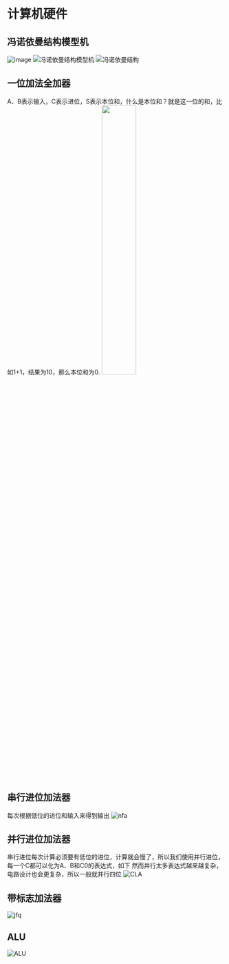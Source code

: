 # 计算机硬件
## 冯诺依曼结构模型机
![image](https://github.com/user-attachments/assets/086d5718-c41e-4e0b-a0a7-d3a18919f71e)
![冯诺依曼结构模型机](https://github.com/user-attachments/assets/17db1047-f4dc-46ca-9b9c-ee211bf4d2ff)
![冯诺依曼结构](https://github.com/user-attachments/assets/4af9580b-a62d-4a85-854c-2a733d97fba8)


## 一位加法全加器
A、B表示输入，C表示进位，S表示本位和，什么是本位和？就是这一位的和，比如1+1，结果为10，那么本位和为0.
<img src="https://github.com/user-attachments/assets/12c13a13-6ddc-459a-81b2-1a84951d79a7" width="40%" />
## 串行进位加法器
每次根据低位的进位和输入来得到输出
![nfa](https://github.com/user-attachments/assets/e9bf4fec-59f5-4f49-97f7-4c257ca6535e)
## 并行进位加法器
串行进位每次计算必须要有低位的进位，计算就会慢了，所以我们使用并行进位，每一个C都可以化为A、B和C0的表达式，如下
然而并行太多表达式越来越复杂，电路设计也会更复杂，所以一般就并行四位
![CLA](https://github.com/user-attachments/assets/7ea1efc6-f9cb-48d9-bac5-06896e5e8470)
## 带标志加法器
![jfq](https://github.com/user-attachments/assets/f6a2c7e5-bc9a-432a-b3fe-935e13841fe1)
## ALU
![ALU](https://github.com/user-attachments/assets/1cde057a-c536-43f9-be70-0abba4ee4a4d)
